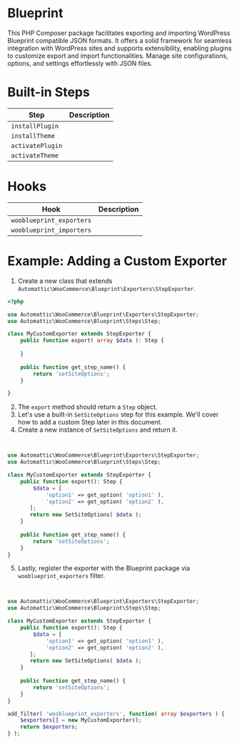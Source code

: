 # Blueprint

This PHP Composer package facilitates exporting and importing WordPress Blueprint compatible JSON formats. 
It offers a solid framework for seamless integration with WordPress sites and supports extensibility, 
enabling plugins to customize export and import functionalities. Manage site configurations, options, 
and settings effortlessly with JSON files.

# Built-in Steps

| Step             | Description |
|------------------| --- |
| `installPlugin`  |  |
| `installTheme`   |  |
| `activatePlugin` |  |
| `activateTheme`  |  |

# Hooks


| Hook                     | Description |
|--------------------------| --- |
| `wooblueprint_exporters` |  |
| `wooblueprint_importers` |  |

# Example: Adding a Custom Exporter

1. Create a new class that extends `Automattic\WooCommerce\Blueprint\Exporters\StepExporter`.

```php
<?php

use Automattic\WooCommerce\Blueprint\Exporters\StepExporter;
use Automattic\WooCommerce\Blueprint\Steps\Step;

class MyCustomExporter extends StepExporter {
    public function export( array $data ): Step {
       
    }
    
    public function get_step_name() {
        return 'setSiteOptions';
    }

}
```

2. The `export` method should return a `Step` object.
3. Let's use a built-in `SetSiteOptions` step for this example. We'll cover how to add a custom Step later in this document.
4. Create a new instance of `SetSiteOptions` and return it.

```php


use Automattic\WooCommerce\Blueprint\Exporters\StepExporter;
use Automattic\WooCommerce\Blueprint\Steps\Step;

class MyCustomExporter extends StepExporter {
    public function export(): Step {
        $data = [
            'option1' => get_option( 'option1' ),
            'option2' => get_option( 'option2' ),
       ];
       return new SetSiteOptions( $data );
    }
    
    public function get_step_name() {
        return 'setSiteOptions';
    }
}

```
5. Lastly, register the exporter with the Blueprint package via `wooblueprint_exporters` filter.

```php


use Automattic\WooCommerce\Blueprint\Exporters\StepExporter;
use Automattic\WooCommerce\Blueprint\Steps\Step;

class MyCustomExporter extends StepExporter {
    public function export(): Step {
        $data = [
            'option1' => get_option( 'option1' ),
            'option2' => get_option( 'option2' ),
       ];
       return new SetSiteOptions( $data );
    }
    
    public function get_step_name() {
        return 'setSiteOptions';
    }
}

add_filter( 'wooblueprint_exporters', function( array $exporters ) {
    $exporters[] = new MyCustomExporter();
    return $exporters;
} );

```
